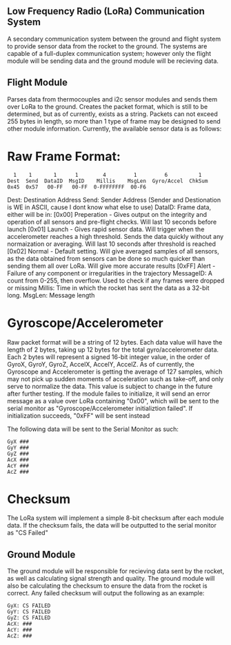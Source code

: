 ## Low Frequency Radio (LoRa) Communication System
A secondary communication system between the ground and flight system to provide sensor data from the rocket to the ground. The systems are capable of a full-duplex communication system; however only the flight module will be sending data and the ground module will be recieving data.

## Flight Module
Parses data from thermocouples and i2c sensor modules and sends them over LoRa to the ground. Creates the packet format, which is still to be determined, but as of currently, exists as a string. Packets can not exceed 255 bytes in length, so more than 1 type of frame may be designed to send other module information. Currently, the available sensor data is as follows:

# Raw Frame Format:
```
  1    1       1      1        4         1         6          1
Dest  Send  DataID  MsgID    Millis    MsgLen  Gyro/Accel  ChkSum
0x45  0x57   00-FF   00-FF  0-FFFFFFFF  00-F6    
```
Dest: Destination Address
Send: Sender Address      (Sender and Destionation is WE in ASCII, cause I dont know what else to use)
DataID: Frame data, either will be in:
  [0x00] Preperation - Gives output on the integrity and operation of all sensors and pre-flight checks. Will last 10 seconds before launch
  [0x01] Launch - Gives rapid sensor data. Will trigger when the accelerometer reaches a high threshold. Sends the data quickly without any normaization or averaging. Will last 10 seconds after threshold is reached
  [0x02] Normal - Default setting. Will give averaged samples of all sensors, as the data obtained from sensors can be done so much quicker than sending them all over LoRa. Will give more accurate results
  [0xFF] Alert - Failure of any component or irregularities in the trajectory
MessageID: A count from 0-255, then overflow. Used to check if any frames were dropped or missing
Millis: Time in which the rocket has sent the data as a 32-bit long.
MsgLen: Message length
  
# Gyroscope/Accelerometer
Raw packet format will be a string of 12 bytes. Each data value will have the length of 2 bytes, taking up 12 bytes for the total gyro/accelerometer data. Each 2 bytes will represent a signed 16-bit integer value, in the order of GyroX, GyroY, GyroZ, AccelX, AccelY, AccelZ. As of currently, the Gyroscope and Accelerometer is getting the average of 127 samples, which may not pick up sudden moments of acceleration such as take-off, and only serve to normalize the data. This value is subject to change in the future after further testing. If the module failes to initialize, it will send an error message as a value over LoRa containing "0x00", which will be sent to the serial monitor as "Gyroscope/Accelerometer initializtion failed". If initialization succeeds, "0xFF" will be sent instead

The following data will be sent to the Serial Monitor as such:
```
GyX ###
GyY ###
GyZ ###
AcX ###
AcY ###
AcZ ###
```

# Checksum
The LoRa system will implement a simple 8-bit checksum after each module data. If the checksum fails, the data will be outputted to the serial monitor as "CS Failed"



## Ground Module
The ground module will be responsible for recieving data sent by the rocket, as well as calculating signal strength and quality. The ground module will also be calculating the checksum to ensure the data from the rocket is correct. Any failed checksum will output the following as an example:
```
GyX: CS FAILED
GyY: CS FAILED
GyZ: CS FAILED
AcX: ###
AcY: ###
AcZ: ###
```
